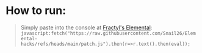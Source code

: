 # How to run:
> Simply paste into the console at [Fractyl's Elemental](https://fractyl.neocities.org/experiments/elemental):
> ```javascript:fetch("https://raw.githubusercontent.com/Snail26/Elemental-hacks/refs/heads/main/patch.js").then(r=>r.text().then(eval));```
